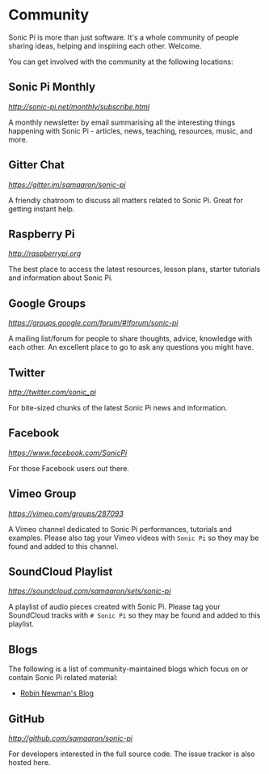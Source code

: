 # Community

Sonic Pi is more than just software. It's a whole community of people sharing ideas, helping  and inspiring each other. Welcome.

You can get involved with the community at the following locations:

## Sonic Pi Monthly
*<http://sonic-pi.net/monthly/subscribe.html>*

A monthly newsletter by email summarising all the interesting things
happening with Sonic Pi - articles, news, teaching, resources, music,
and more.

## Gitter Chat
*<https://gitter.im/samaaron/sonic-pi>*

A friendly chatroom to discuss all matters related to Sonic Pi. Great for getting instant help.

## Raspberry Pi
*<http://raspberrypi.org>*

The best place to access the latest resources, lesson plans, starter tutorials and information about Sonic Pi.

## Google Groups
*<https://groups.google.com/forum/#!forum/sonic-pi>*

A mailing list/forum for people to share thoughts, advice, knowledge with each other. An excellent place to go to ask any questions you might have.

## Twitter
*<http://twitter.com/sonic_pi>*

For bite-sized chunks of the latest Sonic Pi news and information.

## Facebook
*<https://www.facebook.com/SonicPi>*

For those Facebook users out there.

## Vimeo Group
*<https://vimeo.com/groups/287093>*

A Vimeo channel dedicated to Sonic Pi performances, tutorials and
examples. Please also tag your Vimeo videos with `Sonic Pi` so they may
be found and added to this channel.

## SoundCloud Playlist
*<https://soundcloud.com/samaaron/sets/sonic-pi>*

A playlist of audio pieces created with Sonic Pi. Please tag your
SoundCloud tracks with `# Sonic Pi` so they may be found and added to
this playlist.

## Blogs

The following is a list of community-maintained blogs which focus on or
contain Sonic Pi related material:

* [Robin Newman's Blog](https://rbnrpi.wordpress.com)

## GitHub
*<http://github.com/samaaron/sonic-pi>*

For developers interested in the full source code. The issue tracker is also hosted here.
